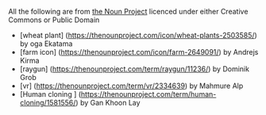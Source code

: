 All the following are from [the Noun Project](https://thenounproject.com) licenced under either Creative Commons or Public Domain

* [wheat plant] (https://thenounproject.com/icon/wheat-plants-2503585/) by oga Ekatama
* [farm icon] (https://thenounproject.com/icon/farm-2649091/) by Andrejs Kirma
* [raygun] (https://thenounproject.com/term/raygun/11236/) by Dominik Grob
* [vr] (https://thenounproject.com/term/vr/2334639) by Mahmure Alp
* [Human cloning ] (https://thenounproject.com/term/human-cloning/1581556/) by Gan Khoon Lay 



